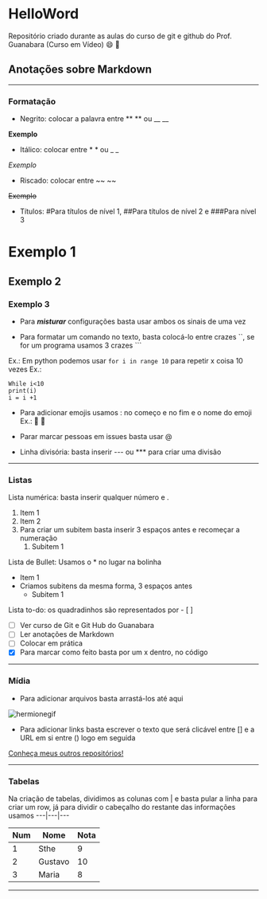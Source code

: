# HelloWord
Repositório criado durante as aulas do curso de git e github do Prof. Guanabara (Curso em Vídeo) 😄 💛

## Anotações sobre Markdown
***

### Formatação

* Negrito: colocar a palavra entre ** ** ou __ __

**Exemplo**

* Itálico: colocar entre * * ou _ _

_Exemplo_

* Riscado: colocar entre ~~ ~~

~~Exemplo~~

* Títulos: #Para títulos de nível 1, ##Para títulos de nível 2 e ###Para nível 3

# Exemplo 1
## Exemplo 2
### Exemplo 3

* Para __*misturar*__ configurações basta usar ambos os sinais de uma vez

* Para formatar um comando no texto, basta colocá-lo entre crazes ``, se for um programa usamos 3 crazes ```

Ex.: Em python podemos usar `for i in range 10` para repetir x coisa 10 vezes
Ex.: 
```
While i<10
print(i)
i = i +1
```
* Para adicionar emojis usamos : no começo e no fim e o nome do emoji
Ex.: 🤭 💙

* Parar marcar pessoas em issues basta usar @

* Linha divisória: basta inserir --- ou *** para criar uma divisão
***

### Listas

Lista numérica: basta inserir qualquer número e .

1. Item 1
2. Item 2
3. Para criar um subitem basta inserir 3 espaços antes e recomeçar a numeração
   1. Subitem 1

Lista de Bullet: Usamos o * no lugar na bolinha

* Item 1
* Criamos subitens da mesma forma, 3 espaços antes
   * Subitem 1

Lista to-do: os quadradinhos são representados por - [ ]

- [ ] Ver curso de Git e Git Hub do Guanabara
- [ ] Ler anotações de Markdown
- [ ] Colocar em prática
- [x] Para marcar como feito basta por um x dentro, no código
***
### Mídia

* Para adicionar arquivos basta arrastá-los até aqui

![hermionegif](https://user-images.githubusercontent.com/63838200/152192280-9abe1d3c-5526-4102-b33b-bf3e3a861063.gif)

* Para adicionar links basta escrever o texto que será clicável entre [] e a URL em si entre () logo em seguida

[Conheça meus outros repositórios!](https://github.com/StheCabral)
***
### Tabelas

Na criação de tabelas, dividimos as colunas com | e basta pular a linha para criar um row, já para dividir o cabeçalho do restante das informações usamos ---|---|---

Num | Nome | Nota |
---|---|---
1 | Sthe | 9
2 | Gustavo | 10
3 | Maria | 8

***




